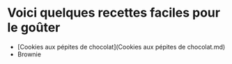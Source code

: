 # Voici quelques recettes faciles pour le goûter 

* [Cookies aux pépites de chocolat](Cookies aux pépites de chocolat.md)
* Brownie

